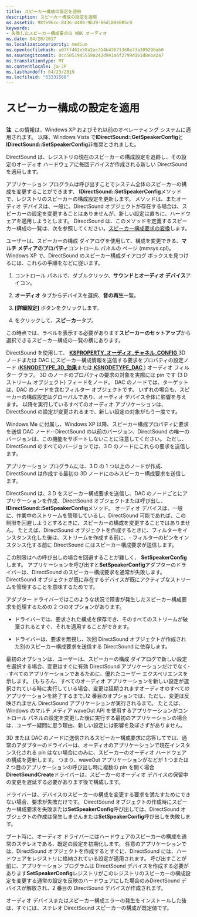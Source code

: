 ```yaml
---
title: スピーカー構成の設定を適用
description: スピーカー構成の設定を適用
ms.assetid: 98fe96cc-8436-4400-9b39-86d188e085c9
keywords:
- 失敗したスピーカー構成要求の WDK オーディオ
ms.date: 04/20/2017
ms.localizationpriority: medium
ms.openlocfilehash: a07ff462e58a2ac314b43671368e73a309290ab0
ms.sourcegitcommit: 0cc5051945559a242d941a6f2799d161d8eba2a7
ms.translationtype: MT
ms.contentlocale: ja-JP
ms.lasthandoff: 04/23/2019
ms.locfileid: "63331568"
---
```

# <a name="applying-speaker-configuration-settings"></a>スピーカー構成の設定を適用


## <span id="applying_speaker_configuration_settings"></span><span id="APPLYING_SPEAKER_CONFIGURATION_SETTINGS"></span>


**注**  この情報は、Windows XP およびそれ以前のオペレーティング システムに適用されます。 以降、Windows Vista で**IDirectSound::GetSpeakerConfig**と**IDirectSound::SetSpeakerConfig**非推奨とされました。

 

DirectSound は、レジストリの現在のスピーカーの構成設定を追跡し、その設定のオーディオ ハードウェアに毎回デバイスが作成される新しい DirectSound を適用します。

アプリケーション プログラムは呼び出すことでシステム全体のスピーカーの構成を変更することができます、 **IDirectSound::SetSpeakerConfig**メソッドで、レジストリのスピーカーの構成設定を更新します。 メソッドは、またオーディオ デバイスは、一般に、DirectSound オブジェクトが存在する場合は、スピーカーの設定を変更することはありませんが、新しい設定は直ちに、ハードウェアを適用しようとします。 DirectSound は、このメソッドを定義するスピーカー構成の一覧は、次を参照してください。[スピーカー構成要求の変換](translating-speaker-configuration-requests.md)します。

ユーザーは、スピーカーの構成 ダイアログを使用して、構成を変更できる、**マルチ メディアのプロパティ**コントロール パネルの ページ (mmsys.cpl)。 Windows XP で、DirectSound のスピーカー構成ダイアログ ボックスを見つけるには、これらの手順をなどに従います。

1.  コントロール パネルで、ダブルクリック、**サウンドとオーディオ デバイス**アイコン。

2.  **オーディオ** タブからデバイスを選択、**音の再生**一覧。

3.  **[詳細設定]** ボタンをクリックします。

4.  をクリックして、**スピーカー**タブ。

この時点では、ラベルを表示する必要があります**スピーカーのセットアップ**から選択できるスピーカー構成の一覧の横にあります。

DirectSound を使用して、 [ **KSPROPERTY\_オーディオ\_チャネル\_CONFIG** ](https://msdn.microsoft.com/library/windows/hardware/ff537250) 3D ノードまたは DAC にスピーカー構成情報を送信する要求をプロパティの設定ノード ([**KSNODETYPE\_3D\_効果**](https://msdn.microsoft.com/library/windows/hardware/ff537148)または[ **KSNODETYPE\_DAC** ](https://msdn.microsoft.com/library/windows/hardware/ff537158)) オーディオ フィルター グラフ。 3D のノードのプロパティの要求の対象を実際には pin です (3 D ストリーム オブジェクト) フィードをノード。 DAC のノードでは、ターゲットは、DAC のノードを含むフィルター オブジェクトです。 いずれの場合も、スピーカーの構成設定はグローバルであり、オーディオ デバイス全体に影響を与えます。 以降を実行しているすべてのオーディオ アプリケーションは、DirectSound の設定が変更されるまで、新しい設定の対象がもう一度です。

Windows Me に付属し、Windows XP 以降、スピーカー構成プロパティに要求を送信 DAC ノード--DirectSound の以前のバージョン、DirectSound の唯一のバージョンは、この機能をサポートしないことに注意してください。 ただし、DirectSound のすべてのバージョンでは、3 D のノードにこれらの要求を送信します。

アプリケーション プログラムには、3 D の 1 つ以上のノードが作成、DirectSound は作成する最初の 3D ノードにのみスピーカー構成要求を送信します。

DirectSound は、3 D をスピーカー構成要求を送信し、DAC のノードごとにアプリケーションを作成、DirectSound オブジェクトまたは呼び出し、 **IDirectSound::SetSpeakerConfig**メソッド。 オーディオ デバイスは、一般に、作業中のストリームを管理しているし、DirectSound 可能であれば、この制限を回避しようとするときに、スピーカーの構成を変更することではありません。 たとえば、DirectSound オブジェクトを作成するときに、フィルターをインスタンス化した後は、ストリームを作成する前に、- フィルターのピンをインスタンス化する前に DirectSound にはスピーカー構成要求が送信します。

この制限はへの呼び出しの場合を回避することが難しく、 **SetSpeakerConfig**します。 アプリケーションを呼び出すと**SetSpeakerConfig**アダプターのドライバーは、DirectSound のスピーカー構成要求を通常が失敗します。 DirectSound オブジェクトが既に存在するデバイスが既にアクティブなストリームを管理することを意味するためです。

アダプター ドライバーではこのような状況で障害が発生したスピーカー構成要求を処理するための 2 つのオプションがあります。

-   ドライバーでは、要求された構成を保存でき、そのすべてのストリームが破棄されるとすぐ、それを適用することができます。

-   ドライバーは、要求を無視し、次回 DirectSound オブジェクトが作成された別のスピーカー構成要求を送信する DirectSound に依存します。

最初のオプションは、ユーザーは、スピーカーの構成 ダイアログで新しい設定を選択する場合、変更はすぐに有効 DirectSound アプリケーションだけでなく--すべてのアプリケーションであるために、優れたユーザー エクスペリエンスを示します。 (もちろん、すべてのオーディオ アプリケーションを新しい設定が選択されている時に実行している場合、変更は延期されますオーディオのすべてのアプリケーションを終了するまで。)2 番目のオプションでは、ただし、変更は反映されません DirectSound アプリケーションが実行されるまで。 たとえば、Windows のマルチ メディア waveOut API を使用するアプリケーションがコントロール パネルの設定を変更した後に実行する最初のアプリケーションの場合は、ユーザー疑問に思う理由、新しい設定には影響を及ぼさずがありません。

3D または DAC のノードに送信されるスピーカー構成要求に応答してでは、通常のアダプターのドライバーは、オーディオのアプリケーションで現在インスタンス化される pin はない場合にのみに、スピーカーのオーディオ ハードウェアの構成を更新します。 つまり、waveOut アプリケーションがなどが 1 つまたは 2 つ目のアプリケーションの呼び出し時に複数の pin を開く場合**DirectSoundCreate**ドライバーは、スピーカーのオーディオ デバイスの保留中の変更を遅延する必要があります後で構成します。

ドライバーは、デバイスのスピーカーの構成を変更する要求を満たすためにできない場合、要求が失敗だけです。 DirectSound オブジェクトの作成時にスピーカー構成要求を失敗または**SetSpeakerConfig**呼び出しでは、DirectSound オブジェクトの作成は発生しませんまたは**SetSpeakerConfig**呼び出しを失敗します。

ブート時に、オーディオ ドライバーにはハードウェアのスピーカーの構成を通常のステレオである、既定の設定を初期化します。 任意のアプリケーションでは、DirectSound オブジェクトを作成するとすぐに、DirectSound には、ハードウェアをレジストリに格納されている設定が適用されます。 呼び出すことが前に、アプリケーション プログラムは DirectSound デバイスを作成する必要があります**SetSpeakerConfig**レジストリがこのレジストリのスピーカーの構成設定を変更する通常の設定を反映のハードウェアにした場合のみDirectSound デバイスが解放され、2 番目の DirectSound デバイスが作成されます。

オーディオ デバイスまたはスピーカー構成エラーの発生をインストールした後は、すぐには、ステレオ DirectSound スピーカーの構成が既定値です。

 

 




